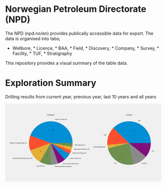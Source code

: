 # Norwegian Petroleum Directorate (NPD)
The NPD (npd.no/en) provides publically accessible data for export.  The data is organised into tabs;
* Wellbore, * Licence, * BAA, * Field, * Discovery, * Company, * Survey, * Facility, * TUF, * Stratigraphy

This repository provides a visual summary of the table data.

# Exploration Summary
Drilling results from current year, previous year, last 10 years and all years

![alt text](./figures/drilling_previous.png "Previous year drilling results")
